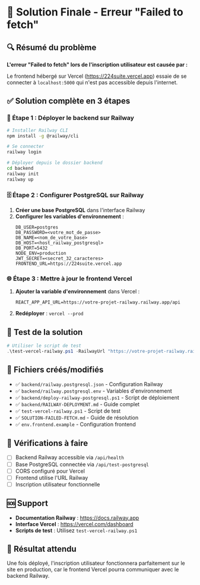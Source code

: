 # 🎯 Solution Finale - Erreur "Failed to fetch"

## 🔍 Résumé du problème

**L'erreur "Failed to fetch" lors de l'inscription utilisateur est causée par :**

Le frontend hébergé sur Vercel (https://224suite.vercel.app) essaie de se connecter à `localhost:5000` qui n'est pas accessible depuis l'internet.

## ✅ Solution complète en 3 étapes

### 🚀 Étape 1 : Déployer le backend sur Railway

```bash
# Installer Railway CLI
npm install -g @railway/cli

# Se connecter
railway login

# Déployer depuis le dossier backend
cd backend
railway init
railway up
```

### 🗄️ Étape 2 : Configurer PostgreSQL sur Railway

1. **Créer une base PostgreSQL** dans l'interface Railway
2. **Configurer les variables d'environnement** :
   ```env
   DB_USER=postgres
   DB_PASSWORD=<votre_mot_de_passe>
   DB_NAME=<nom_de_votre_base>
   DB_HOST=<host_railway_postgresql>
   DB_PORT=5432
   NODE_ENV=production
   JWT_SECRET=<secret_32_caracteres>
   FRONTEND_URL=https://224suite.vercel.app
   ```

### 🌐 Étape 3 : Mettre à jour le frontend Vercel

1. **Ajouter la variable d'environnement** dans Vercel :
   ```
   REACT_APP_API_URL=https://votre-projet-railway.railway.app/api
   ```
2. **Redéployer** : `vercel --prod`

## 🧪 Test de la solution

```powershell
# Utiliser le script de test
.\test-vercel-railway.ps1 -RailwayUrl "https://votre-projet-railway.railway.app"
```

## 📁 Fichiers créés/modifiés

- ✅ `backend/railway.postgresql.json` - Configuration Railway
- ✅ `backend/railway.postgresql.env` - Variables d'environnement
- ✅ `backend/deploy-railway-postgresql.ps1` - Script de déploiement
- ✅ `backend/RAILWAY-DEPLOYMENT.md` - Guide complet
- ✅ `test-vercel-railway.ps1` - Script de test
- ✅ `SOLUTION-FAILED-FETCH.md` - Guide de résolution
- ✅ `env.frontend.example` - Configuration frontend

## 🔧 Vérifications à faire

- [ ] Backend Railway accessible via `/api/health`
- [ ] Base PostgreSQL connectée via `/api/test-postgresql`
- [ ] CORS configuré pour Vercel
- [ ] Frontend utilise l'URL Railway
- [ ] Inscription utilisateur fonctionnelle

## 🆘 Support

- **Documentation Railway** : https://docs.railway.app
- **Interface Vercel** : https://vercel.com/dashboard
- **Scripts de test** : Utilisez `test-vercel-railway.ps1`

## 🎉 Résultat attendu

Une fois déployé, l'inscription utilisateur fonctionnera parfaitement sur le site en production, car le frontend Vercel pourra communiquer avec le backend Railway.
